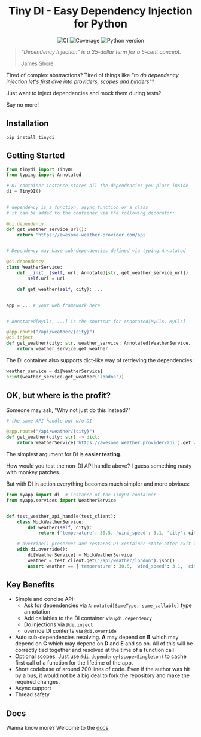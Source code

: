 <div align="center">
    <h1>Tiny DI - Easy Dependency Injection for Python</h1>
    <p>
        <img src="https://github.com/amyasnikov/tinydi/actions/workflows/ci.yaml/badge.svg" alt="CI">
        <img src="https://img.shields.io/endpoint?url=https://gist.githubusercontent.com/amyasnikov/43fbe231840b4945691de15d43eb003d/raw/cov_tinydi.json" alt="Coverage">
        <img src="https://img.shields.io/badge/Python-3.9|3.10|3.11|3.12-blue.svg" alt="Python version">
    </p>
</div>


> *“Dependency Injection” is a 25-dollar term for a 5-cent concept.*
>
> James Shore


Tired of complex abstractions? Tired of things like *"to do dependency injection let's first dive into providers, scopes and binders"*?


Just want to inject dependencies and mock them during tests?

Say no more!

## Installation

```
pip install tinydi
```

## Getting Started

```python
from tinydi import TinyDI
from typing import Annotated

# DI container instance stores all the dependencies you place inside
di = TinyDI()


# dependency is a function, async function or a class
# it can be added to the container via the following decorator:

@di.dependency
def get_weather_service_url():
    return 'https://awesome-weather-provider.com/api'


# Dependency may have sub-dependencies defined via typing.Annotated

@di.dependency
class WeatherService:
    def __init__(self, url: Annotated[str, get_weather_service_url])
        self.url = url

    def get_weather(self, city): ...


app = ... # your web framework here


# Annotated[MyCls, ...] is the shortcut for Annotated[MyCls, MyCls]

@app.route("/api/weather/{city}")
@di.inject
def get_weather(city: str, weather_service: Annotated[WeatherService, ...]):
    return weather_service.get_weather

```

The DI container also supports dict-like way of retrieving the dependencies:

```python
weather_service = di[WeatherService]
print(weather_service.get_weather('london'))
```


## OK, but where is the profit?

Someone may ask, "Why not just do this instead?"

```python
# the same API handle but w/o DI

@app.route("/api/weather/{city}")
def get_weather(city: str) -> dict:
    return WeatherService('https://awesome.weather.provider/api').get_weather(city)
```

The simplest argument for DI is **easier testing**.

How would you test the non-DI API handle above? I guess something nasty with monkey patches.

But with DI in action everything becomes much simpler and more obvious:

```python
from myapp import di  # instance of the TinyDI container
from myapp.services import WeatherService


def test_weather_api_handle(test_client):
    class MockWeatherService:
        def weather(self, city):
            return {'temperature': 30.5, 'wind_speed': 3.1, 'city': city}

    # override() preserves and restores DI container state after exit from context manager
    with di.override():
        di[WeatherService] = MockWeatherService
        weather = test_client.get('/api/weather/london').json()
        assert weather == {'temperature': 30.5, 'wind_speed': 3.1, 'city': 'london'}

```

## Key Benefits

* Simple and concise API:
    * Ask for dependencies via `Annotated[SomeType, some_callable]` type annotation
    * Add callables to the DI container via `@di.dependency`
    * Do injections via `@di.inject`
    * override DI contents via `@di.override`
* Auto sub-dependencies resolving. **A** may depend on **B** which may depend on **C** which may depend on **D** and **E** and so on. All of this will be correctly tied together and resolved at the time of a function call
* Optional scopes. Just use `@di.dependency(scope=Singleton)` to cache first call of a function for the lifetime of the app.
* Short codebase of around 200 lines of code. Even if the author was hit by a bus, it would not be a big deal to fork the repository and make the required changes.
* Async support
* Thread safety

## Docs

Wanna know more? Welcome to the [docs]()
